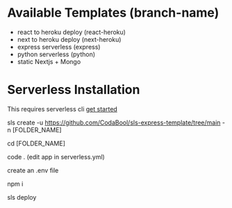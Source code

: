 # Available Templates (branch-name)
- react to heroku deploy (react-heroku)
- next to heroku deploy (next-heroku)
- express serverless (express)
- python serverless (python)
- static Nextjs + Mongo

# Serverless Installation
This requires serverless cli [get started](https://www.serverless.com/framework/docs/providers/aws/cli-reference/)

sls create -u https://github.com/CodaBool/sls-express-template/tree/main -n [FOLDER_NAME]

cd [FOLDER_NAME]

code . (edit app in serverless.yml)

create an .env file

npm i

sls deploy